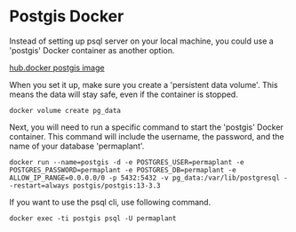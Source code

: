 
# Postgis Docker 

Instead of setting up psql server on your local machine, you could use a 'postgis' Docker container as another option.

[hub.docker postgis image](https://registry.hub.docker.com/r/postgis/postgis/)

When you set it up, make sure you create a 'persistent data volume'. This means the data will stay safe, even if the container is stopped.
```shell 
docker volume create pg_data
```

Next, you will need to run a specific command to start the 'postgis' Docker container. This command will include the username, the password, and the name of your database 'permaplant'.

```shell
docker run --name=postgis -d -e POSTGRES_USER=permaplant -e POSTGRES_PASSWORD=permaplant -e POSTGRES_DB=permaplant -e ALLOW_IP_RANGE=0.0.0.0/0 -p 5432:5432 -v pg_data:/var/lib/postgresql --restart=always postgis/postgis:13-3.3
```

If you want to use the psql cli, use following command.

```shell 
docker exec -ti postgis psql -U permaplant
```
